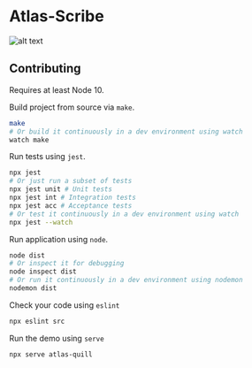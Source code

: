 # Atlas-Scribe

![alt text](https://codebuild.ap-southeast-2.amazonaws.com/badges?uuid=eyJlbmNyeXB0ZWREYXRhIjoidStnY2daU1FFdFRDbHVFOHV2Q1k5OGpIdEJNeEFHZkt2aXBIKzFCcmlUaEZSOFVKZjdzOWxUanN4ZVE5cnJqYzZtNDVoelo5eEdKblJESWRtK05pbWRBPSIsIml2UGFyYW1ldGVyU3BlYyI6IjVyczhtS2R1VXlUNlRjc08iLCJtYXRlcmlhbFNldFNlcmlhbCI6MX0%3D&branch=master "Master Build State")


## Contributing
Requires at least Node 10.

Build project from source via `make`.
```bash
make
# Or build it continuously in a dev environment using watch
watch make
```
Run tests using `jest`.
```bash
npx jest
# Or just run a subset of tests
npx jest unit # Unit tests
npx jest int # Integration tests
npx jest acc # Acceptance tests
# Or test it continuously in a dev environment using watch
npx jest --watch
```
Run application using `node`.
```bash
node dist
# Or inspect it for debugging
node inspect dist
# Or run it continuously in a dev environment using nodemon
nodemon dist
```
Check your code using `eslint`
```bash
npx eslint src
```
Run the demo using `serve`
```bash
npx serve atlas-quill
```
